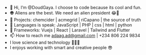 - 👋 Hi, I’m @DoudGaya. I choose to code because its cool and fun.
- 👽 Aliens are the best. We need an alien president 😂🤪
- 🌌 Projects: chemcider | acmegrid | riCapano | the source of truth
- 👀 Languages is speak: JavaScript | PHP | css | html | python 
- 🌹 Frameworks: Vuejs | React | Laravel | Tailwind and Flutter
- 📫 How to reach me adaag.ad@gmail.com | +234 806 224 9834
- I love science and technology 🥼🧪🧬
- I enjoys working with smart and creative people 😎



<!---
DoudGaya/DoudGaya is a ✨ special ✨ repository because its `README.md` (this file) appears on your GitHub profile.
You can click the Preview link to take a look at your changes.
--->
